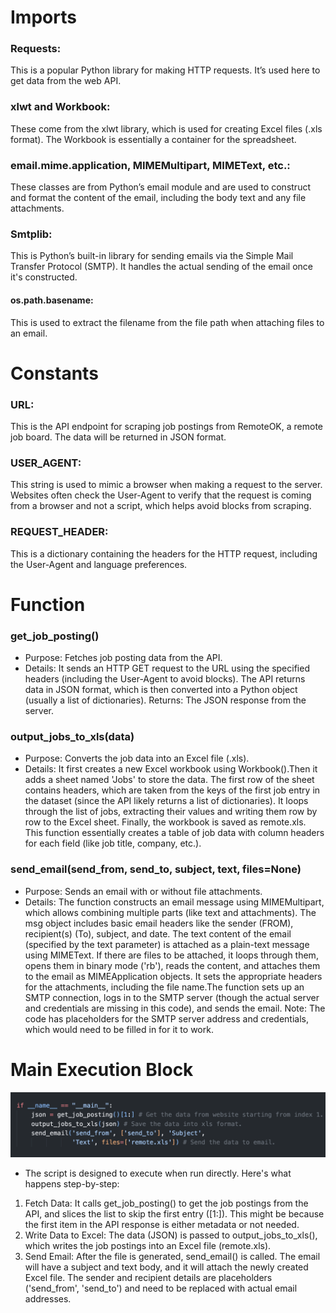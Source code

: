 
# Imports
### Requests:
This is a popular Python library for making HTTP requests. It’s used here to get data from the web API.
### xlwt and Workbook:
These come from the xlwt library, which is used for creating Excel files (.xls format). The Workbook is essentially a container for the spreadsheet.
### email.mime.application, MIMEMultipart, MIMEText, etc.:
These classes are from Python’s email module and are used to construct and format the content of the email, including the body text and any file attachments.
### Smtplib: 
This is Python’s built-in library for sending emails via the Simple Mail Transfer Protocol (SMTP). It handles the actual sending of the email once it's constructed.
#### os.path.basename:
This is used to extract the filename from the file path when attaching files to an email.

# Constants
### URL:
This is the API endpoint for scraping job postings from RemoteOK, a remote job board. The data will be returned in JSON format.
### USER_AGENT:
This string is used to mimic a browser when making a request to the server. Websites often check the User-Agent to verify that the request is coming from a browser and not a script, which helps avoid blocks from scraping.
### REQUEST_HEADER:
This is a dictionary containing the headers for the HTTP request, including the User-Agent and language preferences.

# Function
### get_job_posting()
- Purpose: Fetches job posting data from the API.
- Details: It sends an HTTP GET request to the URL using the specified headers (including the User-Agent to avoid blocks).
The API returns data in JSON format, which is then converted into a Python object (usually a list of dictionaries).
Returns: The JSON response from the server.

### output_jobs_to_xls(data)
- Purpose: Converts the job data into an Excel file (.xls).
- Details: It first creates a new Excel workbook using Workbook().Then it adds a sheet named 'Jobs' to store the data.
The first row of the sheet contains headers, which are taken from the keys of the first job entry in the dataset (since the API likely returns a list of dictionaries).
It loops through the list of jobs, extracting their values and writing them row by row to the Excel sheet.
Finally, the workbook is saved as remote.xls.
This function essentially creates a table of job data with column headers for each field (like job title, company, etc.).

### send_email(send_from, send_to, subject, text, files=None)
- Purpose: Sends an email with or without file attachments.
- Details: The function constructs an email message using MIMEMultipart, which allows combining multiple parts (like text and attachments).
The msg object includes basic email headers like the sender (FROM), recipient(s) (To), subject, and date.
The text content of the email (specified by the text parameter) is attached as a plain-text message using MIMEText.
If there are files to be attached, it loops through them, opens them in binary mode ('rb'), reads the content, and attaches them to the email as MIMEApplication objects. It sets the appropriate headers for the attachments, including the file name.The function sets up an SMTP connection, logs in to the SMTP server (though the actual server and credentials are missing in this code), and sends the email.
Note: The code has placeholders for the SMTP server address and credentials, which would need to be filled in for it to work.

# Main Execution Block
![Image Link](https://github.com/wh1max/Scraping/blob/main/API_Scrape/sc.png)

- The script is designed to execute when run directly. Here's what happens step-by-step:
1. Fetch Data: It calls get_job_posting() to get the job postings from the API, and slices the list to skip the first entry ([1:]). This might be because the first item in the API response is either metadata or not needed.
2. Write Data to Excel: The data (JSON) is passed to output_jobs_to_xls(), which writes the job postings into an Excel file (remote.xls).
3. Send Email: After the file is generated, send_email() is called. The email will have a subject and text body, and it will attach the newly created Excel file. The sender and recipient details are placeholders ('send_from', 'send_to') and need to be replaced with actual email addresses.

